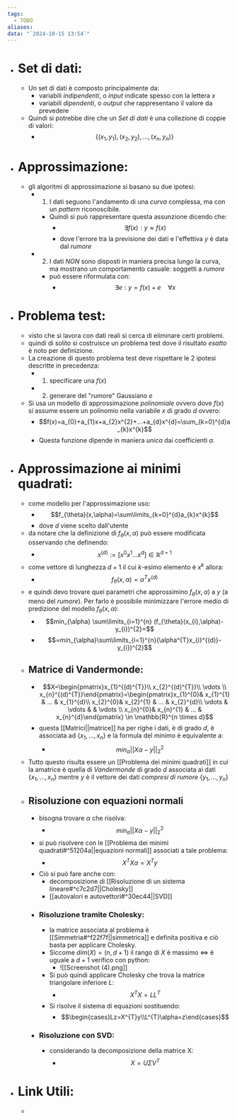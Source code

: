 ```yaml
---
tags:
  - TODO
aliases: 
data: "`2024-10-15 13:54`"
---
```

- # Set di dati:
	- Un set di dati è composto principalmente da:
		- variabili _indipendenti_, o _input_ indicate spesso con la lettera $x$
		- variabili _dipendenti_, o _output_ che rappresentano il valore da prevedere
	- Quindi si potrebbe dire che un _Set di dati_ è una collezione di coppie di valori:
		- $$\{(x_{1},y_{1}),(x_{2},y_{2}),...,(x_{n},y_{n})\}$$
- # Approssimazione:
	- gli algoritmi di approssimazione si basano su due ipotesi:
		- 1) I dati seguono l'andamento di una _curva_ complessa, ma con un _pattern_ riconoscibile.
			- Quindi si può rappresentare questa assunzione dicendo che:
				- $$\exists f(x):y\approx f(x)$$
				- dove l'errore tra la previsione dei dati e l'effettiva $y$ è data dal _rumore_ 
		- 2) I dati _NON_ sono disposti in maniera precisa lungo la curva, ma mostrano un comportamento casuale: soggetti a _rumore_ 
			- può essere riformulata con:
				- $$\exists e: y=f(x)+e \ \ \ \ \forall x$$
- # Problema test:
	- visto che si lavora con dati reali si cerca di eliminare certi problemi.
	- quindi di solito si costruisce un problema test dove il risultato _esatto_ è noto per definizione.
	- La creazione di questo problema test deve rispettare le 2 ipotesi descritte in precedenza:
		- 1) specificare una $f(x)$ 
		- 2) generare del "rumore" Gaussiano $e$  
	- Si usa un modello di approssimazione _polinomiale_ ovvero dove $f(x)$ si assume essere un polinomio nella variabile $x$ di grado $d$ ovvero:
		- $$f(x)=a_{0}+a_{1}x+a_{2}x^{2}+...+a_{d}x^{d}=\sum_{k=0}^{d}a_{k}x^{k}$$
		- Questa funzione dipende in maniera _unica_ dai coefficienti $a$.
- # Approssimazione ai minimi quadrati:
	- come modello per l'approssimazione uso:
		- $$f_{\theta}(x,\alpha)=\sum\limits_{k=0}^{d}a_{k}x^{k}$$
		- dove $d$ viene scelto dall'utente 
	- da notare che la definizione di $f_{\theta}(x,\alpha)$ può essere modificata osservando che definendo:
		- $$x^{(d)}:=[x^{0}x^{1}...x^{d}]\in \mathbb{R}^{d+1}$$
	- come vettore di lunghezza $d+1$ il cui $k$-esimo elemento è $x^{k}$ allora:
		- $$f_{\theta}(x,\alpha)=\alpha^{T}x^{(d)}$$
	- e quindi devo trovare quei parametri che approssimino $f_{\theta}(x,\alpha)$ a $y$ (a meno del _rumore_). Per farlo è possibile minimizzare l'errore medio di predizione del modello $f_{\theta}(x,\alpha)$:
		- $$min_{\alpha} \sum\limits_{i=1}^{n} (f_{\theta}(x_{i},\alpha)-y_{i})^{2}=$$
		- $$=min_{\alpha}\sum\limits_{i=1}^{n}(\alpha^{T}x_{i}^{(d)}-y_{i})^{2}$$
	- ## Matrice di Vandermonde:
		- $$X=\begin{pmatrix}x_{1}^{(d)^{T}}\\ x_{2}^{(d)^{T}}\\ \vdots \\ x_{n}^{(d)^{T}}\end{pmatrix}=\begin{pmatrix}x_{1}^{0}& x_{1}^{1} & ... & x_{1}^{d}\\ x_{2}^{0}& x_{2}^{1} & ... & x_{2}^{d}\\ \vdots & \vdots & & \vdots \\ x_{n}^{0}& x_{n}^{1} & ... & x_{n}^{d}\end{pmatrix} \in \mathbb{R}^{n \times d}$$
		- questa [[Matrici||matrice]] ha per righe i dati, è di grado $d$, è associata ad $\{ x_1,...,x_n\}$ e la formula del minimo è equivalente a:
			- $$min_{\alpha}||X \alpha -y||_{2}^{2}$$ 
	- Tutto questo risulta essere un [[Problema dei minimi quadrati]] in cui la amatrice è quella di _Vandermonde_ di grado $d$ associata ai dati $\{ x_1,...,x_n\}$ mentre $y$ è il vettore dei dati _compresi di rumore_ $\{ y_1,...,y_n\}$ 
	- ## Risoluzione con equazioni normali
		- bisogna trovare $\alpha$ che risolva:
			- $$min_{a}||X \alpha -y||^{2}_{2}$$
		- si può risolvere con le [[Problema dei minimi quadrati#^51204a||equazioni normali]] associati a tale problema:
			- $$X^{T}X \alpha=X^{T}y$$ 
		- Ciò si può fare anche con:
			- decomposizione di [[Risoluzione di un sistema lineare#^c7c2d7||Cholesky]]
			- [[autovalori e autovettori#^30ec44||SVD]]  
		- ### Risoluzione tramite Cholesky:
			- la matrice associata al problema è [[Simmetria#^f22f7f||simmetrica]] e definita positiva e ciò basta per applicare Cholesky.
			- Siccome $dim(X)=(n,d+1)$ il rango di $X$ è massimo $\iff$ è uguale a $d+1$ verifico con python:
				- ![[Screenshot (4).png]] 
			- Si può quindi applicare Cholesky che trova la matrice triangolare inferiore $L$:
				- $$X^{T}X=LL^{T}$$
			- Si risolve il sistema di equazioni sostituendo:
				- $$\begin{cases}Lz=X^{T}y\\L^{T}\alpha=z\end{cases}$$
		- ### Risoluzione con SVD:
			- considerando la decomposizione della matrice X:
				- $$X=U \Sigma V^{T}$$ 
- # Link Utili:
	- 